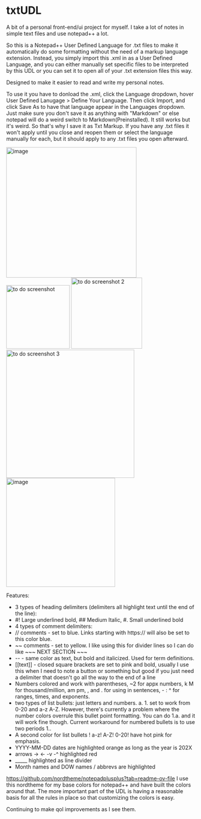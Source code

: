 # txtUDL
A bit of a personal front-end/ui project for myself. I take a lot of notes in simple text files and use notepad++ a lot.

So this is a Notepad++ User Defined Language for .txt files to make it automatically do some formatting without the need of a markup language extension. Instead, you simply import this .xml in as a User Defined Language, and you can either manually set specific files to be interpreted by this UDL or you can set it to open all of your .txt extension files this way.

Designed to make it easier to read and write my personal notes.

To use it you have to donload the .xml, click the Language dropdown, hover User Defined Lanugage > Define Your Language.
Then click Import, and click Save As to have that language appear in the Languages dropdown. Just make sure you don't save it as anything with "Markdown" or else notepad will do a weird switch to Markdown(Preinstalled). It still works but it's weird. So that's why I save it as Txt Markup.
If you have any .txt files it won't apply until you close and reopen them or select the language manually for each, but it should apply to any .txt files you open afterward.

<img width="347" alt="image" src="https://github.com/user-attachments/assets/e9ca091e-c9c4-4121-bb14-0088b3c99917" />


<img width="169" alt="to do screenshot" src="https://github.com/user-attachments/assets/cd7764a5-a671-4c31-bfb8-f3848a05d91e" />

<img width="189" alt="to do screenshot 2" src="https://github.com/user-attachments/assets/021c0998-4cb9-4ddc-99b3-a699160fef8c" />

<img width="341" alt="to do screenshot 3" src="https://github.com/user-attachments/assets/4ffdcdeb-3c39-4d9b-af07-b895865c1e0d" />

<img width="290" alt="image" src="https://github.com/user-attachments/assets/3d617701-1640-422a-a444-d038349da412" />


Features:
* 3 types of heading delimiters (delimiters all highlight text until the end of the line):
* #! Large underlined bold, ## Medium Italic, #. Small underlined bold
* 4 types of comment delimiters:
* // comments - set to blue. Links starting with https:// will also be set to this color blue.
* ~~ comments - set to yellow. I like using this for divider lines so I can do like ~~~ NEXT SECTION ~~~
* -- - same color as text, but bold and italicized. Used for term definitions.
* [[text]] - closed square brackets are set to pink and bold, usually I use this when I need to note a button or something but good if you just need a delimiter that doesn't go all the way to the end of a line
* Numbers colored and work with parentheses, ~2 for appx numbers, k M for thousand/million, am pm, , and . for using in sentences, - : ^ for ranges, times, and exponents.
* two types of list bullets: just letters and numbers. a. 1. set to work from 0-20 and a-z A-Z. However, there's currently a problem where the number colors overrule this bullet point formatting. You can do 1.a. and it will work fine though. Current workaround for numbered bullets is to use two periods 1..
* A second color for list bullets ! a-z! A-Z! 0-20! have hot pink for emphasis.
* YYYY-MM-DD dates are highlighted orange as long as the year is 202X
* arrows -> <- -v -^ highlighted red
* _____ highlighted as line divider
* Month names and DOW names / abbrevs are highlighted

https://github.com/nordtheme/notepadplusplus?tab=readme-ov-file
I use this nordtheme for my base colors for notepad++ and have built the colors around that.
The more important part of the UDL is having a reasonable basis for all the rules in place so that customizing the colors is easy. 

Continuing to make qol improvements as I see them. 
